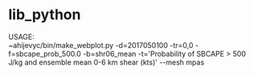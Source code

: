 # lib_python
USAGE:<br>
~ahijevyc/bin/make_webplot.py -d=2017050100 -tr=0,0 -f=sbcape_prob_500.0 -b=shr06_mean -t='Probability of SBCAPE > 500 J/kg and ensemble mean 0-6 km shear (kts)' --mesh mpas
